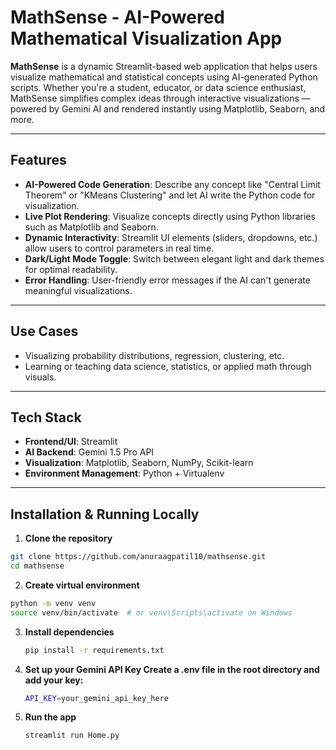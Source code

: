 # MathSense - AI-Powered Mathematical Visualization App

**MathSense** is a dynamic Streamlit-based web application that helps users visualize mathematical and statistical concepts using AI-generated Python scripts. Whether you're a student, educator, or data science enthusiast, MathSense simplifies complex ideas through interactive visualizations — powered by Gemini AI and rendered instantly using Matplotlib, Seaborn, and more.

---

## Features

- **AI-Powered Code Generation**: Describe any concept like "Central Limit Theorem" or "KMeans Clustering" and let AI write the Python code for visualization.
- **Live Plot Rendering**: Visualize concepts directly using Python libraries such as Matplotlib and Seaborn.
- **Dynamic Interactivity**: Streamlit UI elements (sliders, dropdowns, etc.) allow users to control parameters in real time.
- **Dark/Light Mode Toggle**: Switch between elegant light and dark themes for optimal readability.
- **Error Handling**: User-friendly error messages if the AI can't generate meaningful visualizations.

---

## Use Cases

- Visualizing probability distributions, regression, clustering, etc.
- Learning or teaching data science, statistics, or applied math through visuals.

---

## Tech Stack

- **Frontend/UI**: Streamlit
- **AI Backend**: Gemini 1.5 Pro API
- **Visualization**: Matplotlib, Seaborn, NumPy, Scikit-learn
- **Environment Management**: Python + Virtualenv

---

## Installation & Running Locally

1. **Clone the repository**
```bash
git clone https://github.com/anuraagpatil10/mathsense.git
cd mathsense
```
2. **Create virtual environment**
```bash
python -m venv venv
source venv/bin/activate  # or venv\Scripts\activate on Windows
```
3. **Install dependencies**
   ```bash
   pip install -r requirements.txt
   ```
4. **Set up your Gemini API Key Create a .env file in the root directory and add your key:**
   ```bash
   API_KEY=your_gemini_api_key_here
   ```
5. **Run the app**
   ```bash
   streamlit run Home.py
   ```

